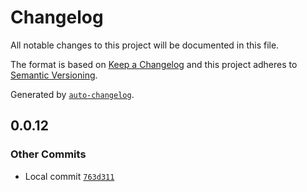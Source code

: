 # Changelog

All notable changes to this project will be documented in this file.

The format is based on [Keep a Changelog](https://keepachangelog.com/en/1.0.0/)
and this project adheres to [Semantic Versioning](https://semver.org/spec/v2.0.0.html).

Generated by [`auto-changelog`](https://github.com/CookPete/auto-changelog).

## 0.0.12

### Other Commits

- Local commit [`763d311`](https://github.com/ezzat223/github-actions-basics-course/commit/763d3114c3733dca84a905c1f58a5db35580924f)
